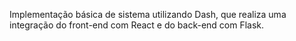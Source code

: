 Implementação básica de sistema utilizando Dash, que realiza uma integração do front-end com React e do back-end com Flask.
